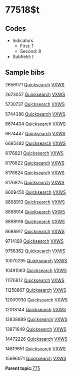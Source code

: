 # 77518$t

## Codes

-   Indicators
    -   First: 1
    -   Second: 8
-   Subfield: t

## Sample bibs

2656071 [Quicksearch](https://search.library.yale.edu/catalog/2656071) [VXWS](http://prodorbis.library.yale.edu:7014/vxws/GetHoldingsService?bibId=2656071)

2673057 [Quicksearch](https://search.library.yale.edu/catalog/2673057) [VXWS](http://prodorbis.library.yale.edu:7014/vxws/GetHoldingsService?bibId=2673057)

5730737 [Quicksearch](https://search.library.yale.edu/catalog/5730737) [VXWS](http://prodorbis.library.yale.edu:7014/vxws/GetHoldingsService?bibId=5730737)

5744386 [Quicksearch](https://search.library.yale.edu/catalog/5744386) [VXWS](http://prodorbis.library.yale.edu:7014/vxws/GetHoldingsService?bibId=5744386)

6674404 [Quicksearch](https://search.library.yale.edu/catalog/6674404) [VXWS](http://prodorbis.library.yale.edu:7014/vxws/GetHoldingsService?bibId=6674404)

6674447 [Quicksearch](https://search.library.yale.edu/catalog/6674447) [VXWS](http://prodorbis.library.yale.edu:7014/vxws/GetHoldingsService?bibId=6674447)

6695482 [Quicksearch](https://search.library.yale.edu/catalog/6695482) [VXWS](http://prodorbis.library.yale.edu:7014/vxws/GetHoldingsService?bibId=6695482)

8176821 [Quicksearch](https://search.library.yale.edu/catalog/8176821) [VXWS](http://prodorbis.library.yale.edu:7014/vxws/GetHoldingsService?bibId=8176821)

8176822 [Quicksearch](https://search.library.yale.edu/catalog/8176822) [VXWS](http://prodorbis.library.yale.edu:7014/vxws/GetHoldingsService?bibId=8176822)

8176824 [Quicksearch](https://search.library.yale.edu/catalog/8176824) [VXWS](http://prodorbis.library.yale.edu:7014/vxws/GetHoldingsService?bibId=8176824)

8176825 [Quicksearch](https://search.library.yale.edu/catalog/8176825) [VXWS](http://prodorbis.library.yale.edu:7014/vxws/GetHoldingsService?bibId=8176825)

8609450 [Quicksearch](https://search.library.yale.edu/catalog/8609450) [VXWS](http://prodorbis.library.yale.edu:7014/vxws/GetHoldingsService?bibId=8609450)

8698913 [Quicksearch](https://search.library.yale.edu/catalog/8698913) [VXWS](http://prodorbis.library.yale.edu:7014/vxws/GetHoldingsService?bibId=8698913)

8698914 [Quicksearch](https://search.library.yale.edu/catalog/8698914) [VXWS](http://prodorbis.library.yale.edu:7014/vxws/GetHoldingsService?bibId=8698914)

8698916 [Quicksearch](https://search.library.yale.edu/catalog/8698916) [VXWS](http://prodorbis.library.yale.edu:7014/vxws/GetHoldingsService?bibId=8698916)

8698917 [Quicksearch](https://search.library.yale.edu/catalog/8698917) [VXWS](http://prodorbis.library.yale.edu:7014/vxws/GetHoldingsService?bibId=8698917)

9714168 [Quicksearch](https://search.library.yale.edu/catalog/9714168) [VXWS](http://prodorbis.library.yale.edu:7014/vxws/GetHoldingsService?bibId=9714168)

9758362 [Quicksearch](https://search.library.yale.edu/catalog/9758362) [VXWS](http://prodorbis.library.yale.edu:7014/vxws/GetHoldingsService?bibId=9758362)

10070295 [Quicksearch](https://search.library.yale.edu/catalog/10070295) [VXWS](http://prodorbis.library.yale.edu:7014/vxws/GetHoldingsService?bibId=10070295)

10491063 [Quicksearch](https://search.library.yale.edu/catalog/10491063) [VXWS](http://prodorbis.library.yale.edu:7014/vxws/GetHoldingsService?bibId=10491063)

11176812 [Quicksearch](https://search.library.yale.edu/catalog/11176812) [VXWS](http://prodorbis.library.yale.edu:7014/vxws/GetHoldingsService?bibId=11176812)

11258867 [Quicksearch](https://search.library.yale.edu/catalog/11258867) [VXWS](http://prodorbis.library.yale.edu:7014/vxws/GetHoldingsService?bibId=11258867)

12000930 [Quicksearch](https://search.library.yale.edu/catalog/12000930) [VXWS](http://prodorbis.library.yale.edu:7014/vxws/GetHoldingsService?bibId=12000930)

12018144 [Quicksearch](https://search.library.yale.edu/catalog/12018144) [VXWS](http://prodorbis.library.yale.edu:7014/vxws/GetHoldingsService?bibId=12018144)

12838889 [Quicksearch](https://search.library.yale.edu/catalog/12838889) [VXWS](http://prodorbis.library.yale.edu:7014/vxws/GetHoldingsService?bibId=12838889)

13871649 [Quicksearch](https://search.library.yale.edu/catalog/13871649) [VXWS](http://prodorbis.library.yale.edu:7014/vxws/GetHoldingsService?bibId=13871649)

14472226 [Quicksearch](https://search.library.yale.edu/catalog/14472226) [VXWS](http://prodorbis.library.yale.edu:7014/vxws/GetHoldingsService?bibId=14472226)

14819651 [Quicksearch](https://search.library.yale.edu/catalog/14819651) [VXWS](http://prodorbis.library.yale.edu:7014/vxws/GetHoldingsService?bibId=14819651)

15696071 [Quicksearch](https://search.library.yale.edu/catalog/15696071) [VXWS](http://prodorbis.library.yale.edu:7014/vxws/GetHoldingsService?bibId=15696071)

**Parent topic:**[775](../../tags/775/775.md)

